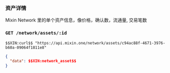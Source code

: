 ### 资产详情

Mixin Network 里的单个资产信息，像价格，确认数，流通量, 交易笔数

### `GET /network/assets/:id` 

```
$$XIN:curl$$ "https://api.mixin.one/network/assets/c94ac88f-4671-3976-b60a-09064f1811e8"
```

```json
{
  "data": $$XIN:network_asset$$
}
```
